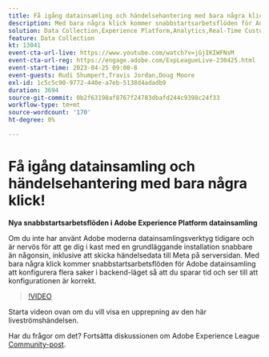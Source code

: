 ```yaml
---
title: Få igång datainsamling och händelsehantering med bara några klick!
description: Med bara några klick kommer snabbstartsarbetsflöden för Adobe datainsamling att konfigurera flera saker i backend-läget så att du sparar tid och ser till att konfigurationen är korrekt.
solution: Data Collection,Experience Platform,Analytics,Real-Time Customer Data Platform,Customer Journey Analytics
feature: Data Collection
kt: 13041
event-cta-url-live: https://www.youtube.com/watch?v=jGjIKIWFNsM
event-cta-url-reg: https://engage.adobe.com/ExpLeagueLive-230425.html
event-start-time: 2023-04-25 09:00-8
event-guests: Rudi Shumpert,Travis Jordan,Doug Moore
exl-id: 1c5c5c90-9772-440e-a7eb-5138d4adadb9
duration: 3694
source-git-commit: 0b2f63198af8767f24783dbafd244c9398c24f33
workflow-type: tm+mt
source-wordcount: '170'
ht-degree: 0%

---
```


# Få igång datainsamling och händelsehantering med bara några klick!

**Nya snabbstartsarbetsflöden i Adobe Experience Platform datainsamling**

Om du inte har använt Adobe moderna datainsamlingsverktyg tidigare och är nervös för att ge dig i kast med en grundläggande installation snabbare än någonsin, inklusive att skicka händelsedata till Meta på serversidan. Med bara några klick kommer snabbstartsarbetsflöden för Adobe datainsamling att konfigurera flera saker i backend-läget så att du sparar tid och ser till att konfigurationen är korrekt.

>[!VIDEO](https://video.tv.adobe.com/v/3417927/?quality=12&learn=on)

Starta videon ovan om du vill visa en upprepning av den här liveströmshändelsen.

Har du frågor om det? Fortsätta diskussionen om Adobe Experience League [Community-post](https://experienceleaguecommunities.adobe.com/t5/adobe-experience-platform-data/experience-league-live-post-session-discussion-get-data/m-p/589754#M476).

